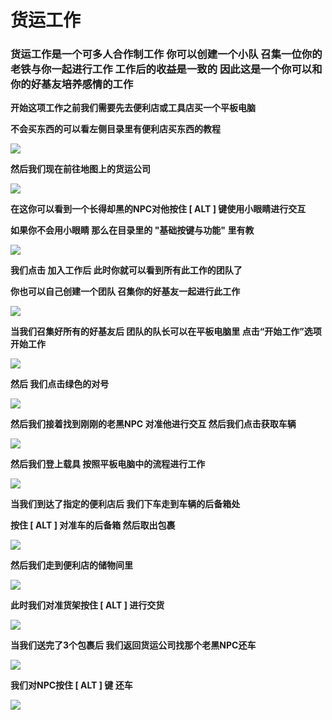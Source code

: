 # 货运工作

### **货运工作是一个可多人合作制工作 你可以创建一个小队 召集一位你的老铁与你一起进行工作 工作后的收益是一致的 因此这是一个你可以和你的好基友培养感情的工作**



**开始这项工作之前我们需要先去便利店或工具店买一个平板电脑**

**不会买东西的可以看左侧目录里有便利店买东西的教程**

![](<../.gitbook/assets/image (12).png>)

**然后我们现在前往地图上的货运公司**

![](<../.gitbook/assets/image (27).png>)

**在这你可以看到一个长得却黑的NPC对他按住 \[ ALT ] 键使用小眼睛进行交互**

**如果你不会用小眼睛 那么在目录里的 "基础按键与功能" 里有教**

![](<../.gitbook/assets/image (14).png>)

**我们点击 加入工作后 此时你就可以看到所有此工作的团队了**&#x20;

**你也可以自己创建一个团队 召集你的好基友一起进行此工作**

![](<../.gitbook/assets/image (3).png>)

**当我们召集好所有的好基友后 团队的队长可以在平板电脑里 点击“开始工作”选项开始工作**

![](<../.gitbook/assets/image (11).png>)

**然后 我们点击绿色的对号**

![](../.gitbook/assets/image.png)

**然后我们接着找到刚刚的老黑NPC 对准他进行交互 然后我们点击获取车辆**

![](<../.gitbook/assets/image (20).png>)

**然后我们登上载具 按照平板电脑中的流程进行工作**

![](<../.gitbook/assets/image (25).png>)

**当我们到达了指定的便利店后 我们下车走到车辆的后备箱处**

**按住 \[ ALT ] 对准车的后备箱 然后取出包裹**

![](<../.gitbook/assets/image (5).png>)

**然后我们走到便利店的储物间里**

![](<../.gitbook/assets/image (21).png>)

**此时我们对准货架按住 \[ ALT ] 进行交货**

![](<../.gitbook/assets/image (19).png>)

**当我们送完了3个包裹后 我们返回货运公司找那个老黑NPC还车**

![](<../.gitbook/assets/image (6).png>)

**我们对NPC按住 \[ ALT ] 键 还车**

![](<../.gitbook/assets/image (31).png>)

